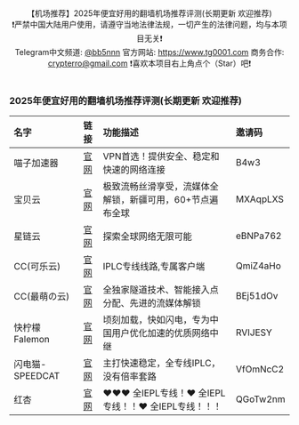 <!--
 * @Description:
 * @telegram: @vvvvvbots
-->
<div align="center">
【机场推荐】2025年便宜好用的翻墙机场推荐评测(长期更新 欢迎推荐)<br>
 ❗️严禁中国大陆用户使用，请遵守当地法律法规，一切产生的法律问题，均与本项目无关❗️<br>
 <a>Telegram中文频道:</a> <a href="https://t.me/bb5nnn">@bb5nnn</a>  <a>官方网站:</a> <a href="https://www.tg0001.com">https://www.tg0001.com</a>  <a>商务合作:</a> <a href="mailto:crypterro@gmail.com">crypterro@gmail.com</a>
 ❗️喜欢本项目右上角点个（Star）吧❗️<br><br>
</div>

### 2025年便宜好用的翻墙机场推荐评测(长期更新 欢迎推荐) 
  
| 名字           |                              链接                              | 功能描述                                     | 邀请码      |
| :----------- | :----------------------------------------------------------: | :--------------------------------------- | :------- |
| 喵子加速器        |     [官网](https://fly.mzkxz.top/auth/register?code=B4w3)      | VPN首选！提供安全、稳定和快速的网络连接                    | B4w3     |
| 宝贝云          |    [官网](https://web1.bby011.com/#/register?code=MXAqpLXS)    | 极致流畅丝滑享受，流媒体全解锁，新疆可用，60+节点遍布全球           | MXAqpLXS |
| 星链云          |   [官网](https://starlinkcloud.icu/#/register?code=eBNPa762)   | 探索全球网络无限可能                               | eBNPa762 |
| CC(可乐云)      |  [官网](https://cokeyun.buyzur.com/#/register?code=QmiZ4aHo)   | IPLC专线线路,专属客户端                           | QmiZ4aHo |
| CC(最萌の云)     |   [官网](https://main.cute-cloud.de/register?code=BEj51dOv)    | 全独家隧道技术、智能接入点分配、先进的流媒体解锁                 | BEj51dOv |
| 快柠檬Falemon   |          [官网](https://corelem.org/s/win110/rvijesy)          | 顷刻加载，快如闪电，专为中国用户优化加速的优质网络中继              | RVIJESY  |
| 闪电猫-SPEEDCAT | [官网](https://webinv02.sc-aff.cc/auth/register?code=VfOmNcC2) | 主打快速稳定，全专线IPLC，没有倍率套路                    | VfOmNcC2 |
| 红杏           |     [官网](https://wwd.h86x.com/#/register?code=QGoTw2nm)      | ❤️❤️❤️ 全IEPL专线！❤️ 全IEPL专线！！❤️ 全IEPL专线！！！ | QGoTw2nm |